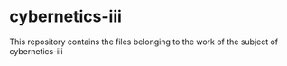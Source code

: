 # cybernetics-iii
This repository contains the files belonging to the work of the subject of cybernetics-iii
